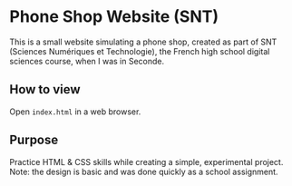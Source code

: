 # Phone Shop Website (SNT)

This is a small website simulating a phone shop, created as part of SNT (Sciences Numériques et Technologie), 
the French high school digital sciences course, when I was in Seconde.

## How to view
Open `index.html` in a web browser.

## Purpose
Practice HTML & CSS skills while creating a simple, experimental project.
Note: the design is basic and was done quickly as a school assignment.
